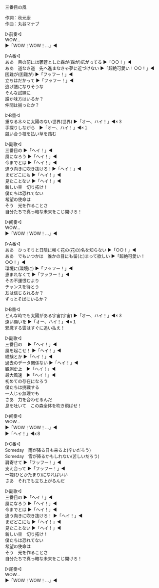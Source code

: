 三番目の風  
  
作詞：秋元康  
作曲：丸谷マナブ  
  
▷前奏◁  
WOW…  
▶「WOW！WOW！…」◀  
  
▷A番◁  
ああ　目の前には鬱蒼とした森が(森が)広がってる ▶「○○！」◀   
ああ　道なき道　先へ進まなきゃ夢に近づけない ▶「超絶可愛い！○○！」◀   
困難が(困難が) ▶「フッフー！」◀   
立ちはだかって ▶「フッフー！」◀   
逃げ腰になりそうな  
そんな試練に  
誰か味方はいるか？  
仲間は揃ったか？  
  
▷B番◁  
重なる木々に太陽のない世界(世界) ▶「オー、ハイ！」◀×３  
手探りしながら　▶「オー、ハイ！」◀×１  
競い合う枝を払い草を踏む  
  
▷副歌◁  
三番目の ▶「ヘイ！」◀   
風になろう ▶「ヘイ！」◀   
今までとは ▶「ヘイ！」◀   
違う向きに吹き抜けろ！▶「ヘイ！」◀   
まだどこにも ▶「ヘイ！」◀   
見たことない ▶「ヘイ！」◀   
新しい空　切り拓け！  
僕たちは恐れてない  
希望の使命は  
そう　光を作ることさ  
自分たちで真っ暗な未来をこじ開けろ！  
  
▷间奏◁  
WOW…  
▶「WOW！WOW！…」◀  
  
▷A番◁  
ああ　ひっそりと日陰に咲く花の(花の)名を知らない ▶「○○！」◀   
ああ　でもいつかは　誰かの目にも留(と)まって欲しい ▶「超絶可愛い！○○！」◀   
環境に(環境に) ▶「フッフー！」◀   
恵まれなくて ▶「フッフー！」◀   
その不運恨むより  
チャンスを待とう  
友は信じられるか？  
ずっとそばにいるか？  
  
▷B番◁  
どんな時でも太陽がある宇宙(宇宙) ▶「オー、ハイ！」◀×３   
遠い願いを ▶「オー、ハイ！」◀×１   
邪魔する雲はすぐに追い払え！  
  
▷副歌◁  
三番目の　	▶「ヘイ！」◀   
風を起こせ！ ▶「ヘイ！」◀   
経験とか ▶「ヘイ！」◀   
過去のデータ関係ない ▶「ヘイ！」◀   
観測史上　▶「ヘイ！」◀   
最大風速　▶「ヘイ！」◀   
初めての存在になろう  
僕たちは挑戦する  
一人じゃ無理でも  
さあ　力を合わせるんだ  
息を吐いて　この森全体を吹き飛ばせ！  
  
▷间奏◁  
WOW…  
▶「WOW！WOW！…」◀  
▶「ヘイ！」◀x８   
  
▷C番◁  
Someday　雨が降る日も来るよ(辛いだろう)  
Someday　雪が降るかもしれない(苦しいだろう)  
肩寄せて ▶「フッフー！」◀   
支え合って ▶「フッフー！」◀   
一塊(ひとかたまり)になればいい  
さあ　それでも立ち上がるんだ  
  
▷副歌◁  
三番目の ▶「ヘイ！」◀   
風になろう ▶「ヘイ！」◀   
今までとは ▶「ヘイ！」◀   
違う向きに吹き抜けろ！ ▶「ヘイ！」◀   
まだどこにも ▶「ヘイ！」◀   
見たことない ▶「ヘイ！」◀   
新しい空　切り拓け！  
僕たちは恐れてない  
希望の使命は  
そう　光を作ることさ  
自分たちで真っ暗な未来をこじ開けろ！  
  
▷尾奏◁  
WOW…  
▶「WOW！WOW！…」◀  
